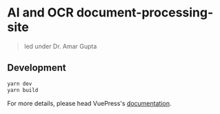 # AI and OCR document-processing-site

> led under Dr. Amar Gupta

## Development

```bash
yarn dev
yarn build
```

For more details, please head VuePress's [documentation](https://v1.vuepress.vuejs.org/).

